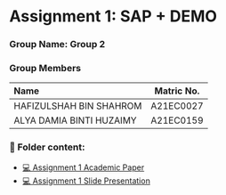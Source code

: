# Assignment 1: SAP + DEMO
### Group Name: Group 2
### Group Members

| Name                                     | Matric No. |
| :---------------------------------------- | :-------------: |
| HAFIZULSHAH BIN SHAHROM            |A21EC0027      |
| ALYA DAMIA BINTI HUZAIMY              |A21EC0159     |

### 📂 Folder content:
* [💻 Assignment 1 Academic Paper](https://github.com/mikhaiIy/Academic-Paper-EIS-2024/blob/main/Group%201/System%20Analysis%20Program%20Development%20(SAP)%20in%20Enterprise.pdf)
* [💻 Assignment 1  Slide Presentation](https://github.com/mikhaiIy/Academic-Paper-EIS-2024/blob/main/Group%201/Presentation%20SAP%20Group%201.pdf)
